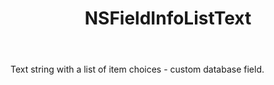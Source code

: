 ﻿---
uid: crmscript_ref_NSFieldInfoListText
title: NSFieldInfoListText
intellisense: Void.NSFieldInfoListText
keywords: NSFieldInfoListText
so.topic: reference
---

Text string with a list of item choices - custom database field.
